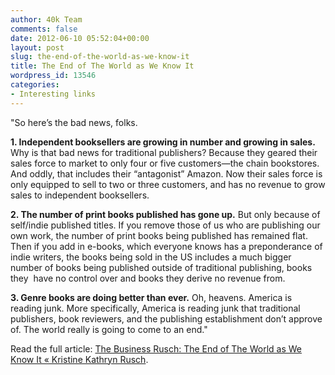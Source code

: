 ```yaml
---
author: 40k Team
comments: false
date: 2012-06-10 05:52:04+00:00
layout: post
slug: the-end-of-the-world-as-we-know-it
title: The End of The World as We Know It
wordpress_id: 13546
categories:
- Interesting links
---
```


"So here’s the bad news, folks.

**1. Independent booksellers are growing in number and growing in sales.** Why is that bad news for traditional publishers? Because they geared their sales force to market to only four or five customers—the chain bookstores. And oddly, that includes their “antagonist” Amazon. Now their sales force is only equipped to sell to two or three customers, and has no revenue to grow sales to independent booksellers.

**2. The number of print books published has gone up.** But only because of self/indie published titles. If you remove those of us who are publishing our own work, the number of print books being published has remained flat. Then if you add in e-books, which everyone knows has a preponderance of indie writers, the books being sold in the US includes a much bigger number of books being published outside of traditional publishing, books they  have no control over and books they derive no revenue from.

**3. Genre books are doing better than ever.** Oh, heavens. America is reading junk. More specifically, America is reading junk that traditional publishers, book reviewers, and the publishing establishment don’t approve of. The world really is going to come to an end."

Read the full article: [The Business Rusch: The End of The World as We Know It « Kristine Kathryn Rusch](http://kriswrites.com/2012/06/06/the-business-rusch-the-end-of-the-world-as-we-know-it/).
